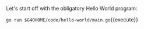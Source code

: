 Let's start off with the obligatory Hello World program:

`go run $G4OHOME/code/hello-world/main.go`{{execute}}

